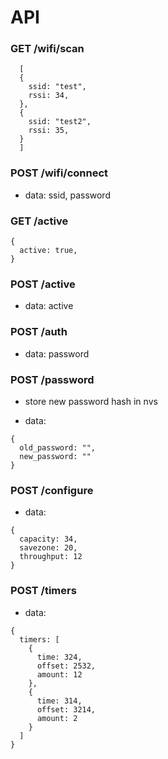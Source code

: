 # API

### GET /wifi/scan

```
  [
  {
    ssid: "test",
    rssi: 34,
  },
  {
    ssid: "test2",
    rssi: 35,
  }
  ]
```

### POST /wifi/connect

- data: ssid, password

### GET /active

```
{
  active: true,
}
```

### POST /active

- data: active

### POST /auth

- data: password

### POST /password

- store new password hash in nvs

- data:
```
{
  old_password: "",
  new_password: ""
}
```

### POST /configure

- data:
```
{
  capacity: 34,
  savezone: 20,
  throughput: 12
}
```

### POST /timers

- data:
```
{
  timers: [
    {
      time: 324,
      offset: 2532,
      amount: 12
    },
    {
      time: 314,
      offset: 3214,
      amount: 2
    }
  ]
}
```
